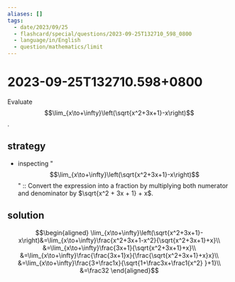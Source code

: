 ```yaml
---
aliases: []
tags:
  - date/2023/09/25
  - flashcard/special/questions/2023-09-25T132710_598_0800
  - language/in/English
  - question/mathematics/limit
---
```


# 2023-09-25T132710.598+0800

Evaluate $$\lim_{x\to+\infty}\left(\sqrt{x^2+3x+1}-x\right)$$.

## strategy

- inspecting "$$\lim_{x\to+\infty}\left(\sqrt{x^2+3x+1}-x\right)$$" :: Convert the expression into a fraction by multiplying both numerator and denominator by $\sqrt{x^2 + 3x + 1} + x$. <!--SR:!2024-07-15,10,270-->

## solution

$$\begin{aligned}
\lim_{x\to+\infty}\left(\sqrt{x^2+3x+1}-x\right)&=\lim_{x\to+\infty}\frac{x^2+3x+1-x^2}{\sqrt{x^2+3x+1}+x}\\
&=\lim_{x\to+\infty}\frac{3x+1}{\sqrt{x^2+3x+1}+x}\\
&=\lim_{x\to+\infty}\frac{\frac{3x+1}x}{\frac{\sqrt{x^2+3x+1}+x}x}\\
&=\lim_{x\to+\infty}\frac{3+\frac1x}{\sqrt{1+\frac3x+\frac1{x^2} }+1}\\
&=\frac32
\end{aligned}$$
